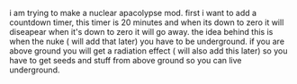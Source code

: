 i am trying to make a nuclear apacolypse mod. first i want to add a countdown timer, this timer is 20 minutes and when its down to zero it will diseapear when it's down to zero it will go away. 
the idea behind this is when the nuke ( will add that later) you have to be underground. if you are above ground you will get a radiation effect ( will also add this later) so you have to get seeds and stuff from above ground so you can live underground.
